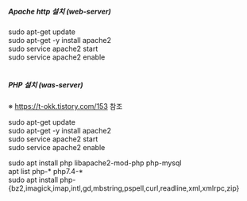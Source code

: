 ##### Apache http 설치 (web-server) 
sudo apt-get update </br>
sudo apt-get -y install apache2 </br>
sudo service apache2 start </br>
sudo service apache2 enable </br></br>

##### PHP 설치 (was-server)
※ https://t-okk.tistory.com/153 참조 </br>

sudo apt-get update </br>
sudo apt-get -y install apache2 </br>
sudo service apache2 start </br>
sudo service apache2 enable </br>

sudo apt install php libapache2-mod-php php-mysql </br>
apt list php-* php7.4-* </br>
sudo apt install php-{bz2,imagick,imap,intl,gd,mbstring,pspell,curl,readline,xml,xmlrpc,zip} </br>
